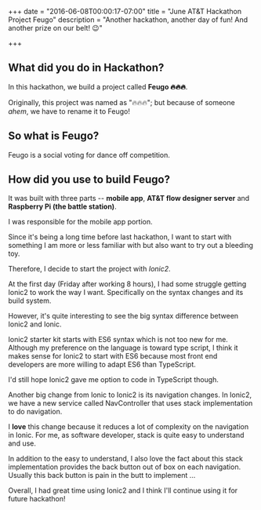 +++
date = "2016-06-08T00:00:17-07:00"
title = "June AT&T Hackathon Project Feugo"
description = "Another hackathon, another day of fun! And another prize on our belt! 😉"

+++

## What did you do in Hackathon?

In this hackathon, we build a project called **Feugo 🔥🔥🔥**.

Originally, this project was named as "🔥🔥🔥"; but because of someone *ahem*, we have to rename it to Feugo!

## So what is Feugo?

Feugo is a social voting for dance off competition.

## How did you use to build Feugo?

It was built with three parts -- **mobile app**, **AT&T flow designer server** and **Raspberry Pi (the battle station)**.

I was responsible for the mobile app portion.

Since it's being a long time before last hackathon, I want to start with something I am more or less familiar with but also want to try out a bleeding toy.

Therefore, I decide to start the project with *Ionic2*.

At the first day (Friday after working 8 hours), I had some struggle getting Ionic2 to work the way I want. Specifically on the syntax changes and its build system.

However, it's quite interesting to see the big syntax difference between Ionic2 and Ionic.

Ionic2 starter kit starts with ES6 syntax which is not too new for me. Although my preference on the language is toward type script, I think it makes sense for Ionic2 to start with ES6 because most front end developers are more willing to adapt ES6 than TypeScript.

I'd still hope Ionic2 gave me option to code in TypeScript though.

Another big change from Ionic to Ionic2 is its navigation changes. In Ionic2, we have a new service called NavController that uses stack implementation to do navigation.

I **love** this change because it reduces a lot of complexity on the navigation in Ionic. For me, as software developer, stack is quite easy to understand and use.

In addition to the easy to understand, I also love the fact about this stack implementation provides the back button out of box on each navigation. Usually this back button is pain in the butt to implement ...

Overall, I had great time using Ionic2 and I think I'll continue using it for future hackathon!
